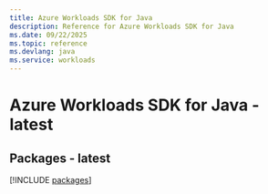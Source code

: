 ```yaml
---
title: Azure Workloads SDK for Java
description: Reference for Azure Workloads SDK for Java
ms.date: 09/22/2025
ms.topic: reference
ms.devlang: java
ms.service: workloads
---
```

# Azure Workloads SDK for Java - latest
## Packages - latest
[!INCLUDE [packages](workloads-index.md)]